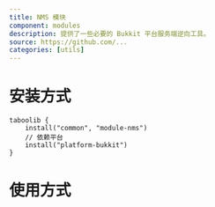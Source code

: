 ```yaml
---
title: NMS 模块
component: modules
description: 提供了一些必要的 Bukkit 平台服务端逆向工具。
source: https://github.com/...
categories: [utils]
---
```


# 安装方式

```
taboolib {
    install("common", "module-nms")
    // 依赖平台
    install("platform-bukkit")
}
```

# 使用方式
